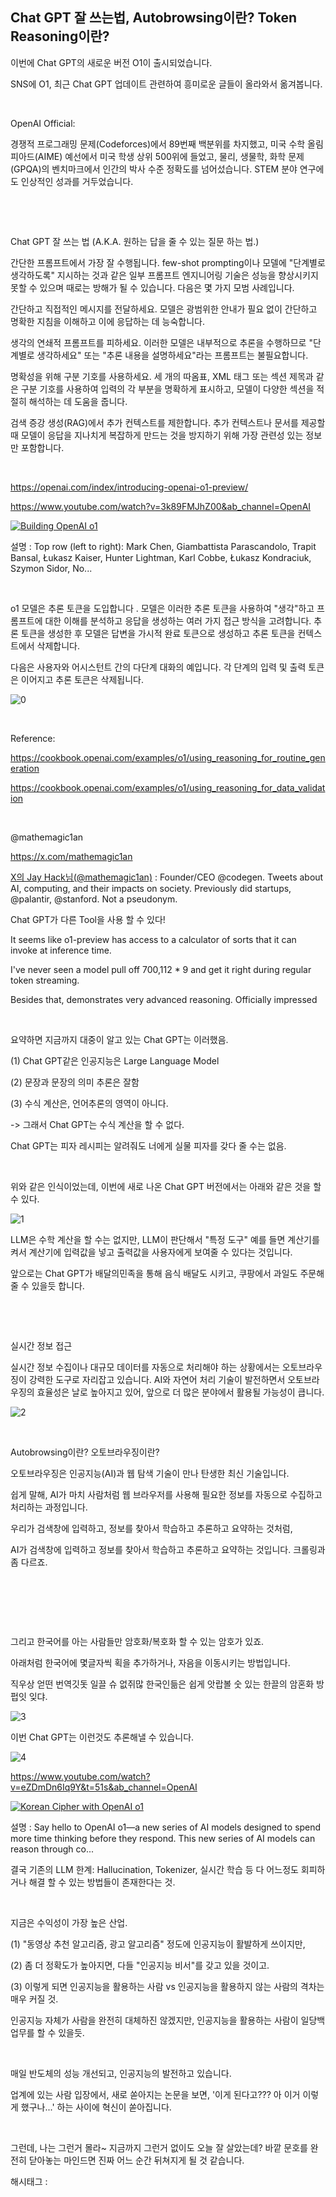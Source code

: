 ## Chat GPT 잘 쓰는법, Autobrowsing이란? Token Reasoning이란?

이번에 Chat GPT의 새로운 버전 O1이 출시되었습니다.

SNS에 O1, 최근 Chat GPT 업데이트 관련하여 흥미로운 글들이 올라와서 옮겨봅니다.

​

OpenAI Official:

경쟁적 프로그래밍 문제(Codeforces)에서 89번째 백분위를 차지했고, 미국 수학 올림피아드(AIME) 예선에서 미국 학생 상위 500위에 들었고, 물리, 생물학, 화학 문제(GPQA)의 벤치마크에서 인간의 박사 수준 정확도를 넘어섰습니다. STEM 분야 연구에도 인상적인 성과를 거두었습니다.

​

​

Chat GPT 잘 쓰는 법 (A.K.A. 원하는 답을 줄 수 있는 질문 하는 법.)

간단한 프롬프트에서 가장 잘 수행됩니다. few-shot prompting이나 모델에 "단계별로 생각하도록" 지시하는 것과 같은 일부 프롬프트 엔지니어링 기술은 성능을 향상시키지 못할 수 있으며 때로는 방해가 될 수 있습니다. 다음은 몇 가지 모범 사례입니다.

간단하고 직접적인 메시지를 전달하세요. 모델은 광범위한 안내가 필요 없이 간단하고 명확한 지침을 이해하고 이에 응답하는 데 능숙합니다.

생각의 연쇄적 프롬프트를 피하세요. 이러한 모델은 내부적으로 추론을 수행하므로 "단계별로 생각하세요" 또는 "추론 내용을 설명하세요"라는 프롬프트는 불필요합니다.

명확성을 위해 구분 기호를 사용하세요. 세 개의 따옴표, XML 태그 또는 섹션 제목과 같은 구분 기호를 사용하여 입력의 각 부분을 명확하게 표시하고, 모델이 다양한 섹션을 적절히 해석하는 데 도움을 줍니다.

검색 증강 생성(RAG)에서 추가 컨텍스트를 제한합니다. 추가 컨텍스트나 문서를 제공할 때 모델이 응답을 지나치게 복잡하게 만드는 것을 방지하기 위해 가장 관련성 있는 정보만 포함합니다.

​

https://openai.com/index/introducing-openai-o1-preview/

https://www.youtube.com/watch?v=3k89FMJhZ00&ab_channel=OpenAI

[![Building OpenAI o1](https://i.ytimg.com/vi/3k89FMJhZ00/hqdefault.jpg)](https://www.youtube.com/watch?v=3k89FMJhZ00&ab_channel=OpenAI)

설명 : Top row (left to right): Mark Chen, Giambattista Parascandolo, Trapit Bansal, Łukasz Kaiser, Hunter Lightman, Karl Cobbe, Łukasz Kondraciuk, Szymon Sidor, No...

​

o1 모델은 추론 토큰을 도입합니다 . 모델은 이러한 추론 토큰을 사용하여 "생각"하고 프롬프트에 대한 이해를 분석하고 응답을 생성하는 여러 가지 접근 방식을 고려합니다. 추론 토큰을 생성한 후 모델은 답변을 가시적 완료 토큰으로 생성하고 추론 토큰을 컨텍스트에서 삭제합니다.

다음은 사용자와 어시스턴트 간의 다단계 대화의 예입니다. 각 단계의 입력 및 출력 토큰은 이어지고 추론 토큰은 삭제됩니다.

![0](./asset/0.png)

​

Reference:

https://cookbook.openai.com/examples/o1/using_reasoning_for_routine_generation

https://cookbook.openai.com/examples/o1/using_reasoning_for_data_validation

​

@mathemagic1an

https://x.com/mathemagic1an

[X의 Jay Hack님(@mathemagic1an)](https://x.com/mathemagic1an) : Founder/CEO @codegen. Tweets about AI, computing, and their impacts on society. Previously did startups, @palantir, @stanford. Not a pseudonym.

Chat GPT가 다른 Tool을 사용 할 수 있다!

It seems like o1-preview has access to a calculator of sorts that it can invoke at inference time.

I've never seen a model pull off 700,112 * 9 and get it right during regular token streaming.

Besides that, demonstrates very advanced reasoning. Officially impressed

​

요약하면 지금까지 대중이 알고 있는 Chat GPT는 이러했음.

(1) Chat GPT같은 인공지능은 Large Language Model

(2) 문장과 문장의 의미 추론은 잘함

(3) 수식 계산은, 언어추론의 영역이 아니다.

-> 그래서 Chat GPT는 수식 계산을 할 수 없다.

Chat GPT는 피자 레시피는 알려줘도 너에게 실물 피자를 갖다 줄 수는 없음.

​

위와 같은  인식이었는데, 이번에 새로 나온 Chat GPT 버전에서는 아래와 같은 것을 할 수 있다.

![1](./asset/1.png)

LLM은 수학 계산을 할 수는 없지만, LLM이 판단해서 "특정 도구" 예를 들면 계산기를 켜서 계산기에 입력값을 넣고 출력값을 사용자에게 보여줄 수 있다는 것입니다.

앞으로는 Chat GPT가 배달의민족을 통해 음식 배달도 시키고, 쿠팡에서 과일도 주문해줄 수 있을듯 합니다.

​

​

실시간 정보 접근

실시간 정보 수집이나 대규모 데이터를 자동으로 처리해야 하는 상황에서는 오토브라우징이 강력한 도구로 자리잡고 있습니다. AI와 자연어 처리 기술이 발전하면서 오토브라우징의 효율성은 날로 높아지고 있어, 앞으로 더 많은 분야에서 활용될 가능성이 큽니다.

![2](./asset/2.png)

​

Autobrowsing이란? 오토브라우징이란?​

오토브라우징은 인공지능(AI)과 웹 탐색 기술이 만나 탄생한 최신 기술입니다.

쉽게 말해, AI가 마치 사람처럼 웹 브라우저를 사용해 필요한 정보를 자동으로 수집하고 처리하는 과정입니다.

우리가 검색창에 입력하고, 정보를 찾아서 학습하고 추론하고 요약하는 것처럼,

AI가 검색창에 입력하고 정보를 찾아서 학습하고 추론하고 요약하는 것입니다. 크롤링과 좀 다르죠.

​

​

​

그리고 한국어를 아는 사람들만 암호화/복호화 할 수 있는 암호가 있죠.

아래처럼 한국어에 몇글자씩 획을 추가하거나, 자음을 이동시키는 방법입니다.

직우상 얻떤 번역깃돗 일끌 슈 없쥐많 한국인듦은 쉽게 앗랍볼 숫 있는 한끌의 암혼화 방펍잇 잊댜.

![3](./asset/3.png)

이번 Chat GPT는 이런것도 추론해낼 수 있습니다.

![4](./asset/4.png)

https://www.youtube.com/watch?v=eZDmDn6Iq9Y&t=51s&ab_channel=OpenAI

[![Korean Cipher with OpenAI o1](https://i.ytimg.com/vi/eZDmDn6Iq9Y/hqdefault.jpg)](https://www.youtube.com/watch?v=eZDmDn6Iq9Y&t=51s&ab_channel=OpenAI)

설명 : Say hello to OpenAI o1—a new series of AI models designed to spend more time thinking before they respond. This new series of AI models can reason through co...

결국 기존의 LLM 한계: Hallucination, Tokenizer, 실시간 학습 등 다 어느정도 회피하거나 해결 할 수 있는 방법들이 존재한다는 것.

​

지금은 수익성이 가장 높은 산업.

(1) "동영상 추천 알고리즘, 광고 알고리즘" 정도에 인공지능이 활발하게 쓰이지만,

(2) 좀 더 정확도가 높아지면, 다들 "인공지능 비서"를 갖고 있을 것이고.

(3) 이렇게 되면 인공지능을 활용하는 사람 vs 인공지능을 활용하지 않는 사람의 격차는 매우 커질 것.

인공지능 자체가 사람을 완전히 대체하진 않겠지만, 인공지능을 활용하는 사람이 일당백 업무를 할 수 있을듯.

​

매일 반도체의 성능 개선되고, 인공지능의 발전하고 있습니다.

업계에 있는 사람 입장에서, 새로 쏟아지는 논문을 보면, '이게 된다고??? 아 이거 이렇게 했구나...' 하는 사이에 혁신이 쏟아집니다.

​

그런데, 나는 그런거 몰라~ 지금까지 그런거 없이도 오늘 잘 살았는데? 바깥 문호를 완전히 닫아놓는 마인드면 진짜 어느 순간 뒤쳐지게 될 것 같습니다.

 해시태그 : 